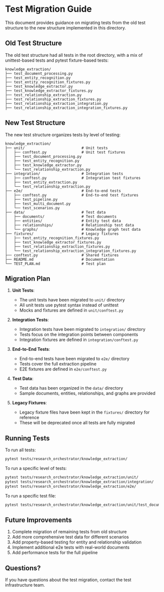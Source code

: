 # Test Migration Guide

This document provides guidance on migrating tests from the old test structure to the new structure implemented in this directory.

## Old Test Structure

The old test structure had all tests in the root directory, with a mix of unittest-based tests and pytest fixture-based tests:

```
knowledge_extraction/
├── test_document_processing.py
├── test_entity_recognition.py
├── test_entity_recognition_fixtures.py
├── test_knowledge_extractor.py
├── test_knowledge_extractor_fixtures.py
├── test_relationship_extraction.py
├── test_relationship_extraction_fixtures.py
├── test_relationship_extraction_integration.py
├── test_relationship_extraction_integration_fixtures.py
```

## New Test Structure

The new test structure organizes tests by level of testing:

```
knowledge_extraction/
├── unit/                          # Unit tests
│   ├── conftest.py                # Unit test fixtures
│   ├── test_document_processing.py
│   ├── test_entity_recognition.py
│   ├── test_knowledge_extractor.py
│   └── test_relationship_extraction.py
├── integration/                   # Integration tests
│   ├── conftest.py                # Integration test fixtures
│   ├── test_entity_extraction.py
│   └── test_relationship_extraction.py
├── e2e/                           # End-to-end tests
│   ├── conftest.py                # End-to-end test fixtures
│   ├── test_pipeline.py
│   ├── test_multi_document.py
│   └── test_scenarios.py
├── data/                          # Test data
│   ├── documents/                 # Test documents
│   ├── entities/                  # Entity test data
│   ├── relationships/             # Relationship test data
│   └── graphs/                    # Knowledge graph test data
├── fixtures/                      # Legacy fixtures
│   ├── test_entity_recognition_fixtures.py
│   ├── test_knowledge_extractor_fixtures.py
│   ├── test_relationship_extraction_fixtures.py
│   └── test_relationship_extraction_integration_fixtures.py
├── conftest.py                    # Shared fixtures
├── README.md                      # Documentation
└── TEST_PLAN.md                   # Test plan
```

## Migration Plan

1. **Unit Tests**:
   - The unit tests have been migrated to `unit/` directory
   - All unit tests use pytest syntax instead of unittest
   - Mocks and fixtures are defined in `unit/conftest.py`

2. **Integration Tests**:
   - Integration tests have been migrated to `integration/` directory
   - Tests focus on the integration points between components
   - Integration fixtures are defined in `integration/conftest.py`

3. **End-to-End Tests**:
   - End-to-end tests have been migrated to `e2e/` directory
   - Tests cover the full extraction pipeline
   - E2E fixtures are defined in `e2e/conftest.py`

4. **Test Data**:
   - Test data has been organized in the `data/` directory
   - Sample documents, entities, relationships, and graphs are provided

5. **Legacy Fixtures**:
   - Legacy fixture files have been kept in the `fixtures/` directory for reference
   - These will be deprecated once all tests are fully migrated

## Running Tests

To run all tests:

```bash
pytest tests/research_orchestrator/knowledge_extraction/
```

To run a specific level of tests:

```bash
pytest tests/research_orchestrator/knowledge_extraction/unit/
pytest tests/research_orchestrator/knowledge_extraction/integration/
pytest tests/research_orchestrator/knowledge_extraction/e2e/
```

To run a specific test file:

```bash
pytest tests/research_orchestrator/knowledge_extraction/unit/test_document_processing.py
```

## Future Improvements

1. Complete migration of remaining tests from old structure
2. Add more comprehensive test data for different scenarios
3. Add property-based testing for entity and relationship validation
4. Implement additional e2e tests with real-world documents
5. Add performance tests for the full pipeline

## Questions?

If you have questions about the test migration, contact the test infrastructure team.